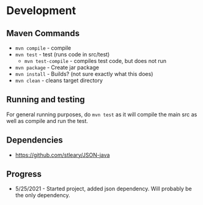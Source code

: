 # Development #

## Maven Commands ##

* `mvn compile` - compile
* `mvn test` - test (runs code in src/test)
  * `mvn test-compile` - compiles test code, but does not run
* `mvn package` - Create jar package
* `mvn install` - Builds? (not sure exactly what this does)
* `mvn clean` - cleans target directory

## Running and testing ##

For general running purposes, do `mvn test` as it will compile the main src as well as compile and run the test. 

## Dependencies ##

* https://github.com/stleary/JSON-java

## Progress ##

* 5/25/2021 - Started project, added json dependency. Will probably be the only dependency.